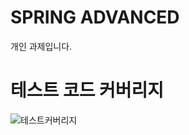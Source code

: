 # SPRING ADVANCED
개인 과제입니다.

# 테스트 코드 커버리지
![테스트커버리지](https://github.com/user-attachments/assets/17f16194-4bac-4b71-8a2b-8bdbffaa1905)
